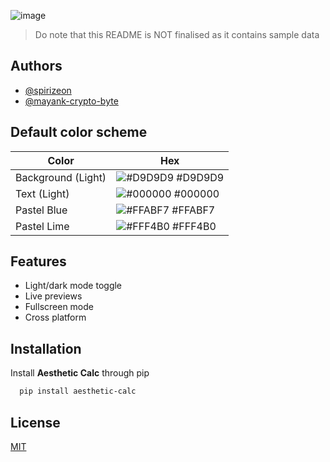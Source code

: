 
![image](https://user-images.githubusercontent.com/123345456/232600427-3f2fc81c-b3a0-4c2a-b2c1-0cf2e4171415.png)

> Do note that this README is NOT finalised as it contains sample data
## Authors

- [@spirizeon](https://www.github.com/spirizeon)
- [@mayank-crypto-byte](https://github.com/mayank-crypto-byte)


## Default color scheme

| Color             | Hex                                                                |
| ----------------- | ------------------------------------------------------------------ |
| Background (Light) | ![#D9D9D9](https://via.placeholder.com/10/D9D9D9?text=+) #D9D9D9 |
| Text (Light) | ![#000000](https://via.placeholder.com/10/000000?text=+) #000000|
| Pastel Blue | ![#FFABF7](https://via.placeholder.com/10/FFABF7?text=+) #FFABF7 |
| Pastel Lime | ![#FFF4B0](https://via.placeholder.com/10/FFF4B0?text=+) #FFF4B0 |


## Features

- Light/dark mode toggle
- Live previews
- Fullscreen mode
- Cross platform


## Installation
 
Install **Aesthetic Calc** through pip

```bash
  pip install aesthetic-calc 
```
 
    
## License

[MIT](https://choosealicense.com/licenses/mit/)



